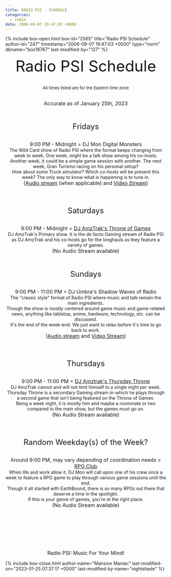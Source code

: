 ```yaml
---
title: RADIO PSI - SCHEDULE
categories:
  - radio
date: 2006-09-07 19:47:03 +0000
---
```

{% include box-open.html box-id="2565" title="Radio PSI Schedule" author-id="247" timestamp="2006-09-07 19:47:03 +0000" type="norm" dbname="box18767" last-modified-by="127" %}
<p><div align="center"><font size="7">Radio PSI Schedule</font><br /><br />


<font size="2">All times listed are for the Eastern time zone</font><br /><br />

<font size="3">Accurate as of January 25th, 2023</font><br /><br /><br />

<font size="5">Fridays</font><br /><br />

<font size="3">9:00 PM - Midnight = DJ Mon Digital Monsters </font><br />
The Wild Card show of Radio PSI where the format keeps changing from week to week. One week, might be a talk show among his co-hosts. <br />
Another week, it could be a simple game session with another. The next week, Gran Turismo racing on his personal setup? <br /> 
How about some Truck simulator? Which co-hosts will be present this week? The only way to know what is happening is to tune in. <br />
<font size="3">(<a href="http://icecast.fobby.net/radiopsi.ogg.m3u">Audio stream</a> (when applicable) and <a href="http://twitch.tv/radiopsi">Video Stream</a>)</font><br />

<br />
<br />


<font size="5">Saturdays</font><br /><br />

<font size="3">9:00 PM - Midnight = <a href="http://twitch.tv/amzrigh">DJ AmzTrak's Throne of Games</a> </font> <br />
DJ AmzTrak's Primary show. It is the de facto Gaming stream of Radio PSI as DJ AmzTrak and his co-hosts go for the longhauls as they feature a variety of games. <br />
<font size="3">(No Audio Stream available)</font><br />
<br />
<br />


<font size="5">Sundays</font><br /><br />

<font size="3">9:00 PM - 11:00 PM = DJ Umbra's Shadow Waves of Radio</font><br />
The "classic style" format of Radio PSI where music and talk remain the main ingredients. <br /> Though the show is mostly centered around game music and game-related news, anything like tabletop, anime, hardware, technology, etc. can be discussed. <br /> It's the end of the week-end. We just want to relax before it's time to go back to work. <br />
<font size="3">(<a href="http://icecast.fobby.net/radiopsi.ogg.m3u">Audio stream</a> and <a href="http://twitch.tv/radiopsi">Video Stream</a>)</font><br />

<br /><br />

<font size="5">Thursdays</font><br /><br />

<font size="3">9:00 PM - 11:00 PM = <a href="http://twitch.tv/amzrigh">DJ Amztrak's Thursday Throne</a></font><br />
DJ AmzTrak cannot and will not limit himself to a single night per week. <br /> Thursday Throne is a secondary Gaming stream in-which he plays through a second game that isn't being featured on the Throne of Games. <br /> Being a week night, it is mostly him and maybe a roommate or two compared to the main show, but the games must go on. <br />
<font size="3">(No Audio Stream available)</font><br />

<br /><br />

<font size="5">Random Weekday(s) of the Week?</font><br /><br />

<font size="3">Around 9:00 PM, may vary depending of coordination needs = <a href="http://twitch.tv/radiopsi">RPG Club</a></font><br />
When life and work allow it, DJ Mon will call upon one of his crew once a week to feature a RPG game to play through various game sessions until the end. <br /> Though it all started with EarthBound, there is so many RPGs out there that deserve a time in the spotlight. <br /> If this is your genre of games, you're at the right place. <br />
<font size="3">(No Audio Stream available)</font><br />
<br />
<br />
<br />

</div></p><br /><br /><br />

<p><div align="center"><font size="3">Radio PSI: Music For Your Mind!</font></div></p>
{% include box-close.html author-name="Mansion Maniac" last-modified-on="2023-01-25 07:37:17 +0000" last-modified-by-name="nightshade" %}

